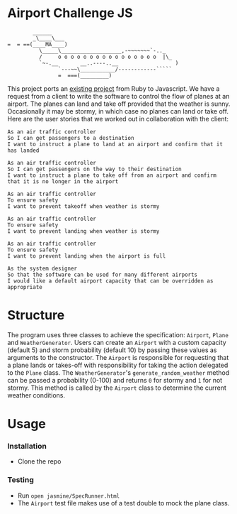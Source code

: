 Airport Challenge JS
====================

```
        ______
        _\____\___
=  = ==(____MA____)
          \_____\___________________,-~~~~~~~`-.._
          /     o o o o o o o o o o o o o o o o  |\_
          `~-.__       __..----..__                  )
                `---~~\___________/------------`````
                =  ===(_________)

```

This project ports an [existing project](https://github.com/joemaidman/airport_challenge) from Ruby to Javascript. We have a request from a client to write the software to control the flow of planes at an airport. The planes can land and take off provided that the weather is sunny. Occasionally it may be stormy, in which case no planes can land or take off.  Here are the user stories that we worked out in collaboration with the client:

```
As an air traffic controller
So I can get passengers to a destination
I want to instruct a plane to land at an airport and confirm that it has landed

As an air traffic controller
So I can get passengers on the way to their destination
I want to instruct a plane to take off from an airport and confirm that it is no longer in the airport

As an air traffic controller
To ensure safety
I want to prevent takeoff when weather is stormy

As an air traffic controller
To ensure safety
I want to prevent landing when weather is stormy

As an air traffic controller
To ensure safety
I want to prevent landing when the airport is full

As the system designer
So that the software can be used for many different airports
I would like a default airport capacity that can be overridden as appropriate
```

# Structure
The program uses three classes to achieve the specification: `Airport`, `Plane` and `WeatherGenerator`. Users can create an `Airport` with a custom capacity (default 5) and storm probability (default 10) by passing these values as arguments to the constructor. The `Airport` is responsible for requesting that a plane lands or takes-off with responsibility for taking the action delegated to the `Plane` class. The `WeatherGenerator`'s `generate_random_weather` method can be passed a probability (0-100) and returns `0` for stormy and `1` for not stormy. This method is called by the `Airport` class to determine the current weather conditions.

# Usage

### Installation
- Clone the repo

### Testing
- Run `open jasmine/SpecRunner.html`
- The `Airport` test file makes use of a test double to mock the plane class.
